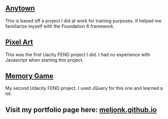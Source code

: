 ## [Anytown](https://meljonk.github.io/Anytown/index.html)
This is based off a project I did at work for training purposes. It helped me familiarize myself with the Foundation 6 framework.

## [Pixel Art](https://meljonk.github.io/PixelArtMaker/index.html)
This was the first Uacity FEND project I did. I had no experience with Javascript when starting this project.

## [Memory Game](https://meljonk.github.io/Memory/index.html)
My second Udacity FEND project. I used JQuery for this one and learned a lot.

## Visit my portfolio page here: [meljonk.github.io](https://meljonk.github.io/)
